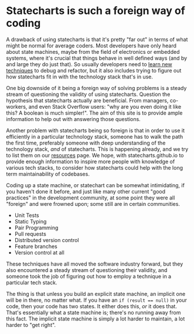# Statecharts is such a foreign way of coding

A drawback of using statecharts is that it's pretty "far out" in terms of what might be normal for average coders.  Most developers have only heard about state machines, maybe from the field of electronics or embedded systems, where it's crucial that things behave in well defined ways (and by and large they do just that).  So usually developers need to [learn new techniques](drawback-learn-new-technique.html) to debug and refactor, but it also includes trying to figure out how statecharts fit in with the technology stack that's in use.

One big downside of it being a foreign way of solving problems is a steady stream of questioning the validity of using statecharts.  Question the hypothesis that statecharts actually are beneficial.  From managers, co-workers, and even Stack Overflow users: "why are you even doing it like this?  A boolean is much simpler!".  The aim of this site is to provide ample information to help out with answering those questions.

Another problem with statecharts being so foreign is that in order to use it efficiently in a particular technology stack, someone has to walk the path the first time, preferably someone with deep understanding of the technology stack, _and_ of statecharts.  This is happening already, and we try to list them on our [resources](resources.html) page.  We hope, with statecharts.github.io to provide enough information to inspire more people with knowledge of various tech stacks, to consider how statecharts could help with the long term maintainability of codebases.

Coding up a state machine, or statechart can be somewhat intimidating, if you haven't done it before, and just like many other current "good practices" in the development community, at some point they were all "foreign" and were frowned upon; some still are in certain communities.

* Unit Tests
* Static Typing
* Pair Programming
* Pull requests
* Distributed version control
* Feature branches
* Version control at all

These techniques have all moved the software industry forward, but they also encountered a steady stream of questioning their validity, and someone took the job of figuring out how to employ a technique in a particular tech stack.

The thing is that unless you build an explicit state machine, an implicit one will be in there, no matter what.  If you have an `if (result == null)` in your code, then your code has two states.  It either does this, _or_ it does that.  That's essentially what a state machine is; there's no running away from this fact.  The implicit state machine is simply a lot harder to maintain, a lot harder to "get right".
